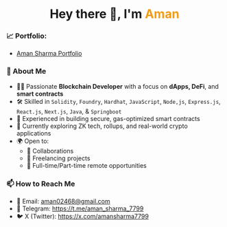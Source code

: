 <h1 align="center">Hey there 👋, I'm <span style="color:#f39c12;">Aman </span></h1>

### 📈 Portfolio: 
- [Aman Sharma Portfolio](https://amansharma7799.github.io/modern-portfolio/)

### 🧠 About Me
- 👨‍💻 Passionate **Blockchain Developer** with a focus on **dApps, DeFi**, and **smart contracts**  
- 🛠️ Skilled in `Solidity`, `Foundry`, `Hardhat`, `JavaScript`, `Node,js`, `Express.js`, `React.js`, `Next.js`, `Java`, & `Springboot`
- 🔐 Experienced in building secure, gas-optimized smart contracts  
- 🎯 Currently exploring ZK tech, rollups, and real-world crypto applications  
- 🌍 Open to:
  - 🤝 Collaborations  
  - 🧾 Freelancing projects  
  - 💼 Full-time/Part-time remote opportunities  

### 📫 How to Reach Me

- 📧 Email: aman02468@gmail.com
- 💬 Telegram: https://t.me/aman_sharma_7799
- 🐦 X (Twitter): https://x.com/amansharma7799


